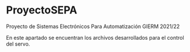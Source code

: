 # ProyectoSEPA
Proyecto de Sistemas Electrónicos Para Automatización GIERM 2021/22

En este apartado se encuentran los archivos desarrollados para el control del servo.
